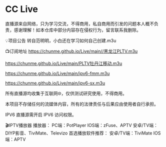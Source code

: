 # CC Live
直播源来自网络，只为学习交流，不得商用，私自商用而引发的问题本人概不负责，感谢理解！如本仓库中部分内容存在侵权行为，留言联系我删除。

💡项目公告
转自范明明，小白还在学习如何自己创建.m3u

📺订阅地址
https://chunme.github.io/Live/main//黑龙江PLTV.m3u

https://chunme.github.io/Live/main/PLTV牡丹江移动.m3u

https://chunme.github.io/Live/main/ipv6-fmm.m3u

https://chunme.github.io/Live/main/ipv6-sx.m3u



所有直播源均收集于互联网🌐，仅供测试研究使用，不得商用。

本项目不存储任何的流媒体内容，所有的法律责任与后果应由使用者自行承担。



IPV6 直播源需开启 IPV6 访问权限。

🎬IPTV播放器
播放器： PC端：PotPlayer IOS端：zFuse、APTV 安卓/TV端：DIYP影音、TiviMate、Televizo 
首选播放软件推荐： 安卓/TV端：TiviMate IOS端：APTV
